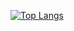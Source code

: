 [![Top Langs](https://github-readme-stats.vercel.app/api/top-langs/?username=cyandizy&langs_count=6)](https://github.com/anuraghazra/github-readme-stats)
